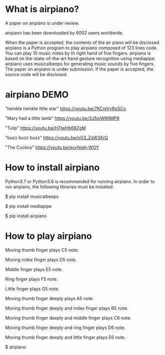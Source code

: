 # What is airpiano?
A paper on airpiano is under review. 

airpiano has been downloaded by 6002 users worldwide.

When the paper is accepted, the contents of the air piano will be disclosed.
airpiano is a Python program to play airpiano composed of 123 lines code. 
You can play 10 music notes by th right hand of five fingers.
airpiano is based on the-state-of-the-art hand gesture recognition using mediapipe.
airpiano uses musicalbeeps for generating music sounds by five fingers.
The paper on airpiano is under submission.
If the paper is accepted, the source code will be disclosed.

# airpiano DEMO
"twinkle twinkle little star"
https://youtu.be/7KCmVyRpSCo

"Mary had a little lamb"
https://youtu.be/3J5xjW66MP8

"Tulip" 
https://youtu.be/H7lwHb69ZgM

"buzz buzz buzz" 
https://youtu.be/oG3_ZsW3XrQ

"The Cuckoo" 
https://youtu.be/evyfpph-WOY

# How to install airpiano

Python3.7 or Python3.8 is recommended for running airpiano. 
In order to run airpiano, the following libraries must be installed.

$ pip install musicalbeeps

$ pip install mediapipe

$ pip install airpiano

# How to play airpiano

Moving thumb finger plays C5 note.

Moving index finger plays D5 note.

Middle finger plays E5 note.

Ring finger plays F5 note.

Little finger plays G5 note.

Moving thumb finger deeply plays A5 note.

Moving thumb finger deeply and index finger plays B5 note.

Moving thumb finger deeply and middle finger plays C6 note.

Moving thumb finger deeply and ring finger plays D6 note.

Moving thumb finger deeply and little finger plays E6 note.


$ airpiano
